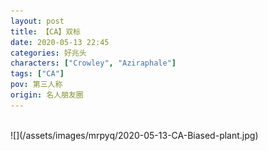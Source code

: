 ```yaml
---
layout: post
title: 【CA】双标
date: 2020-05-13 22:45
categories: 好兆头
characters: ["Crowley", "Aziraphale"]
tags: ["CA"]
pov: 第三人称
origin: 名人朋友圈
---
```


<br>
![](/assets/images/mrpyq/2020-05-13-CA-Biased-plant.jpg)
